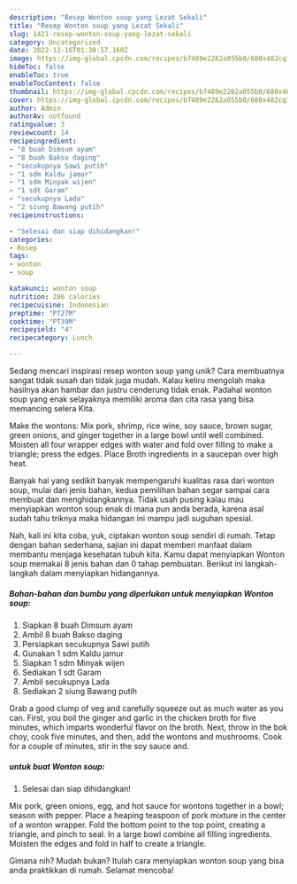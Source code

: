 ```yaml
---
description: "Resep Wonton soup yang Lezat Sekali"
title: "Resep Wonton soup yang Lezat Sekali"
slug: 1421-resep-wonton-soup-yang-lezat-sekali
category: Uncategorized
date: 2022-12-16T01:38:57.160Z
image: https://img-global.cpcdn.com/recipes/b7489e2262a055b0/680x482cq70/wonton-soup-foto-resep-utama.jpg
hideToc: false
enableToc: true
enableTocContent: false
thumbnail: https://img-global.cpcdn.com/recipes/b7489e2262a055b0/680x482cq70/wonton-soup-foto-resep-utama.jpg
cover: https://img-global.cpcdn.com/recipes/b7489e2262a055b0/680x482cq70/wonton-soup-foto-resep-utama.jpg
author: Admin
authorAv: notfound
ratingvalue: 3
reviewcount: 14
recipeingredient:
- "8 buah Dimsum ayam"
- "8 buah Bakso daging"
- "secukupnya Sawi putih"
- "1 sdm Kaldu jamur"
- "1 sdm Minyak wijen"
- "1 sdt Garam"
- "secukupnya Lada"
- "2 siung Bawang putih"
recipeinstructions:

- "Selesai dan siap dihidangkan!"
categories:
- Resep
tags:
- wonton
- soup

katakunci: wonton soup 
nutrition: 286 calories
recipecuisine: Indonesian
preptime: "PT27M"
cooktime: "PT39M"
recipeyield: "4"
recipecategory: Lunch

---
```





Sedang mencari inspirasi resep wonton soup yang unik? Cara membuatnya sangat tidak susah dan tidak juga mudah. Kalau keliru mengolah maka hasilnya akan hambar dan justru cenderung tidak enak. Padahal wonton soup yang enak selayaknya memiliki aroma dan cita rasa yang bisa memancing selera Kita.





Make the wontons: Mix pork, shrimp, rice wine, soy sauce, brown sugar, green onions, and ginger together in a large bowl until well combined. Moisten all four wrapper edges with water and fold over filling to make a triangle; press the edges. Place Broth ingredients in a saucepan over high heat.

Banyak hal yang sedikit banyak mempengaruhi kualitas rasa dari wonton soup, mulai dari jenis bahan, kedua pemilihan bahan segar sampai cara membuat dan menghidangkannya. Tidak usah pusing kalau mau menyiapkan wonton soup enak di mana pun anda berada, karena asal sudah tahu triknya maka hidangan ini mampu jadi suguhan spesial.






Nah, kali ini kita coba, yuk, ciptakan wonton soup sendiri di rumah. Tetap dengan bahan sederhana, sajian ini dapat memberi manfaat dalam membantu menjaga kesehatan tubuh kita. Kamu dapat menyiapkan Wonton soup memakai 8 jenis bahan dan 0 tahap pembuatan. Berikut ini langkah-langkah dalam menyiapkan hidangannya.

<!--inarticleads1-->

##### Bahan-bahan dan bumbu yang diperlukan untuk menyiapkan Wonton soup:

1. Siapkan 8 buah Dimsum ayam
1. Ambil 8 buah Bakso daging
1. Persiapkan secukupnya Sawi putih
1. Gunakan 1 sdm Kaldu jamur
1. Siapkan 1 sdm Minyak wijen
1. Sediakan 1 sdt Garam
1. Ambil secukupnya Lada
1. Sediakan 2 siung Bawang putih


Grab a good clump of veg and carefully squeeze out as much water as you can. First, you boil the ginger and garlic in the chicken broth for five minutes, which imparts wonderful flavor on the broth. Next, throw in the bok choy, cook five minutes, and then, add the wontons and mushrooms. Cook for a couple of minutes, stir in the soy sauce and. 

<!--inarticleads2-->

#####  untuk buat Wonton soup:


1. Selesai dan siap dihidangkan!

Mix pork, green onions, egg, and hot sauce for wontons together in a bowl; season with pepper. Place a heaping teaspoon of pork mixture in the center of a wonton wrapper. Fold the bottom point to the top point, creating a triangle, and pinch to seal. In a large bowl combine all filling ingredients. Moisten the edges and fold in half to create a triangle. 

Gimana nih? Mudah bukan? Itulah cara menyiapkan wonton soup yang bisa anda praktikkan di rumah. Selamat mencoba!
